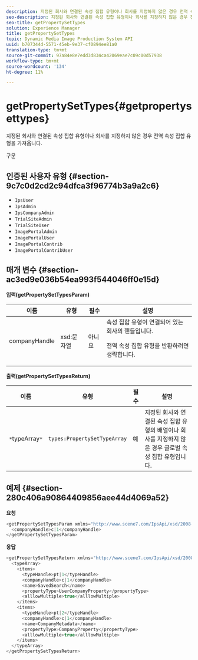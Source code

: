 ```yaml
---
description: 지정된 회사와 연결된 속성 집합 유형이나 회사를 지정하지 않은 경우 전역 속성 집합 유형을 가져옵니다.
seo-description: 지정된 회사와 연결된 속성 집합 유형이나 회사를 지정하지 않은 경우 전역 속성 집합 유형을 가져옵니다.
seo-title: getPropertySetTypes
solution: Experience Manager
title: getPropertySetTypes
topic: Dynamic Media Image Production System API
uuid: b707344d-5571-45eb-9e37-cf0894ee81a0
translation-type: tm+mt
source-git-commit: 97a84e8e7edd3d834ca42069eae7c09c00d57938
workflow-type: tm+mt
source-wordcount: '134'
ht-degree: 11%

---
```



# getPropertySetTypes{#getpropertysettypes}

지정된 회사와 연결된 속성 집합 유형이나 회사를 지정하지 않은 경우 전역 속성 집합 유형을 가져옵니다.

구문

## 인증된 사용자 유형 {#section-9c7c0d2cd2c94dfca3f96774b3a9a2c6}

* `IpsUser`
* `IpsAdmin`
* `IpsCompanyAdmin`
* `TrialSiteAdmin`
* `TrialSiteUser`
* `ImagePortalAdmin`
* `ImagePortalUser`
* `ImagePortalContrib`
* `ImagePortalContribUser`

## 매개 변수 {#section-ac3ed9e036b54ea993f544046ff0e15d}

**입력(getPropertySetTypesParam)**

<table id="table_2590368FEEF04AD4B074412CBBA90F88"> 
 <thead> 
  <tr> 
   <th colname="col1" class="entry"> 이름 </th> 
   <th colname="col2" class="entry"> 유형 </th> 
   <th colname="col3" class="entry"> 필수 </th> 
   <th colname="col4" class="entry"> 설명 </th> 
  </tr> 
 </thead>
 <tbody> 
  <tr> 
   <td colname="col1"> <span class="codeph"> <span class="varname"> companyHandle</span> </span> </td> 
   <td colname="col2"> <span class="codeph"> xsd:문자열</span> </td> 
   <td colname="col3"> 아니요 </td> 
   <td colname="col4">속성 집합 유형이 연결되어 있는 회사의 핸들입니다. <p>전역 속성 집합 유형을 반환하려면 생략합니다. </p> </td> 
  </tr> 
 </tbody> 
</table>

**출력(getPropertySetTypesReturn)**

| 이름 | 유형 | 필수 | 설명 |
|---|---|---|---|
| `*`typeArray`*` | `types:PropertySetTypeArray` | 예 | 지정된 회사와 연결된 속성 집합 유형의 배열이나 회사를 지정하지 않은 경우 글로벌 속성 집합 유형입니다. |

## 예제 {#section-280c406a90864409856aee44d4069a52}

**요청**

```java
<getPropertySetTypesParam xmlns="http://www.scene7.com/IpsApi/xsd/2008-01-15">
  <companyHandle>c|1</companyHandle>
</getPropertySetTypesParam>
```

**응답**

```java
<getPropertySetTypesReturn xmlns="http://www.scene7.com/IpsApi/xsd/2008-01-15">
  <typeArray>
    <items>
      <typeHandle>pt|1</typeHandle>
      <companyHandle>c|1</companyHandle>
      <name>SavedSearch</name>
      <propertyType>UserCompanyProperty</propertyType>
      <alllowMultiple>true</alllowMultiple>
    </items>
    <items>
      <typeHandle>pt|2</typeHandle>
      <companyHandle>c|1</companyHandle>
      <name>CompanyMetadata</name>
      <propertyType>CompanyProperty</propertyType>
      <alllowMultiple>true</alllowMultiple>
    </items>
  </typeArray>
</getPropertySetTypesReturn>
```

